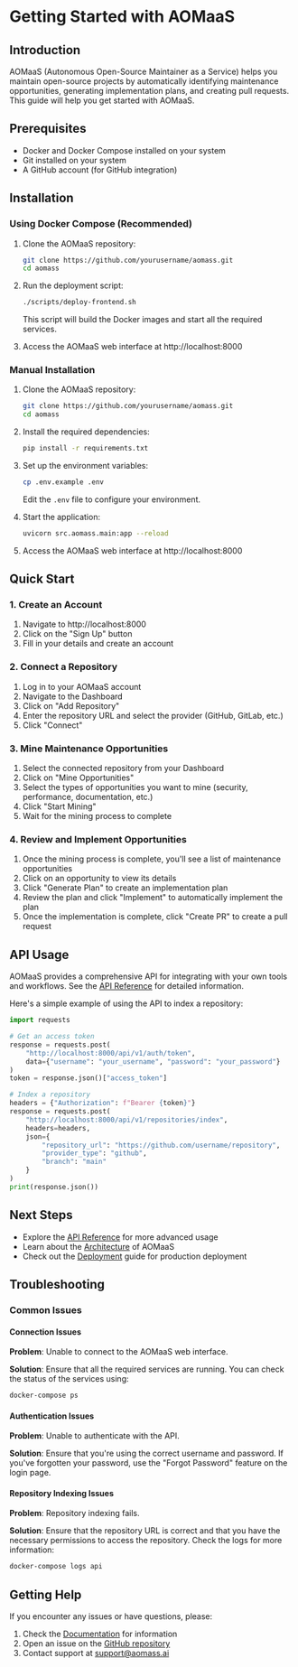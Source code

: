 # Getting Started with AOMaaS

## Introduction

AOMaaS (Autonomous Open-Source Maintainer as a Service) helps you maintain open-source projects by automatically identifying maintenance opportunities, generating implementation plans, and creating pull requests. This guide will help you get started with AOMaaS.

## Prerequisites

- Docker and Docker Compose installed on your system
- Git installed on your system
- A GitHub account (for GitHub integration)

## Installation

### Using Docker Compose (Recommended)

1. Clone the AOMaaS repository:

   ```bash
   git clone https://github.com/yourusername/aomass.git
   cd aomass
   ```

2. Run the deployment script:

   ```bash
   ./scripts/deploy-frontend.sh
   ```

   This script will build the Docker images and start all the required services.

3. Access the AOMaaS web interface at http://localhost:8000

### Manual Installation

1. Clone the AOMaaS repository:

   ```bash
   git clone https://github.com/yourusername/aomass.git
   cd aomass
   ```

2. Install the required dependencies:

   ```bash
   pip install -r requirements.txt
   ```

3. Set up the environment variables:

   ```bash
   cp .env.example .env
   ```

   Edit the `.env` file to configure your environment.

4. Start the application:

   ```bash
   uvicorn src.aomass.main:app --reload
   ```

5. Access the AOMaaS web interface at http://localhost:8000

## Quick Start

### 1. Create an Account

1. Navigate to http://localhost:8000
2. Click on the "Sign Up" button
3. Fill in your details and create an account

### 2. Connect a Repository

1. Log in to your AOMaaS account
2. Navigate to the Dashboard
3. Click on "Add Repository"
4. Enter the repository URL and select the provider (GitHub, GitLab, etc.)
5. Click "Connect"

### 3. Mine Maintenance Opportunities

1. Select the connected repository from your Dashboard
2. Click on "Mine Opportunities"
3. Select the types of opportunities you want to mine (security, performance, documentation, etc.)
4. Click "Start Mining"
5. Wait for the mining process to complete

### 4. Review and Implement Opportunities

1. Once the mining process is complete, you'll see a list of maintenance opportunities
2. Click on an opportunity to view its details
3. Click "Generate Plan" to create an implementation plan
4. Review the plan and click "Implement" to automatically implement the plan
5. Once the implementation is complete, click "Create PR" to create a pull request

## API Usage

AOMaaS provides a comprehensive API for integrating with your own tools and workflows. See the [API Reference](api_reference.md) for detailed information.

Here's a simple example of using the API to index a repository:

```python
import requests

# Get an access token
response = requests.post(
    "http://localhost:8000/api/v1/auth/token",
    data={"username": "your_username", "password": "your_password"}
)
token = response.json()["access_token"]

# Index a repository
headers = {"Authorization": f"Bearer {token}"}
response = requests.post(
    "http://localhost:8000/api/v1/repositories/index",
    headers=headers,
    json={
        "repository_url": "https://github.com/username/repository",
        "provider_type": "github",
        "branch": "main"
    }
)
print(response.json())
```

## Next Steps

- Explore the [API Reference](api_reference.md) for more advanced usage
- Learn about the [Architecture](architecture.md) of AOMaaS
- Check out the [Deployment](deployment.md) guide for production deployment

## Troubleshooting

### Common Issues

#### Connection Issues

**Problem**: Unable to connect to the AOMaaS web interface.

**Solution**: Ensure that all the required services are running. You can check the status of the services using:

```bash
docker-compose ps
```

#### Authentication Issues

**Problem**: Unable to authenticate with the API.

**Solution**: Ensure that you're using the correct username and password. If you've forgotten your password, use the "Forgot Password" feature on the login page.

#### Repository Indexing Issues

**Problem**: Repository indexing fails.

**Solution**: Ensure that the repository URL is correct and that you have the necessary permissions to access the repository. Check the logs for more information:

```bash
docker-compose logs api
```

## Getting Help

If you encounter any issues or have questions, please:

1. Check the [Documentation](README.md) for information
2. Open an issue on the [GitHub repository](https://github.com/yourusername/aomass/issues)
3. Contact support at support@aomass.ai